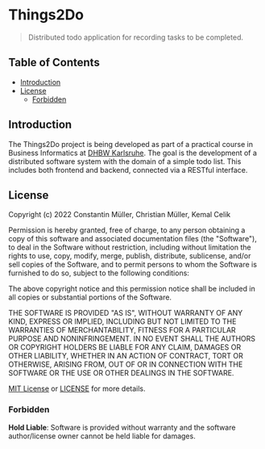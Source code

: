 # Things2Do

> Distributed todo application for recording tasks to be completed.

## Table of Contents

- [Introduction](#introduction)
- [License](#license)
  - [Forbidden](#forbidden)

## Introduction

The Things2Do project is being developed as part of a practical course in Business Informatics at
[DHBW Karlsruhe](https://www.karlsruhe.dhbw.de/startseite.html). The goal is the development of
a distributed software system with the domain of a simple todo list. This includes both frontend and
backend, connected via a RESTful interface.

## License

Copyright (c) 2022 Constantin Müller, Christian Müller, Kemal Celik

Permission is hereby granted, free of charge, to any person obtaining a copy
of this software and associated documentation files (the "Software"), to deal
in the Software without restriction, including without limitation the rights
to use, copy, modify, merge, publish, distribute, sublicense, and/or sell
copies of the Software, and to permit persons to whom the Software is
furnished to do so, subject to the following conditions:

The above copyright notice and this permission notice shall be included in all
copies or substantial portions of the Software.

THE SOFTWARE IS PROVIDED "AS IS", WITHOUT WARRANTY OF ANY KIND, EXPRESS OR
IMPLIED, INCLUDING BUT NOT LIMITED TO THE WARRANTIES OF MERCHANTABILITY,
FITNESS FOR A PARTICULAR PURPOSE AND NONINFRINGEMENT. IN NO EVENT SHALL THE
AUTHORS OR COPYRIGHT HOLDERS BE LIABLE FOR ANY CLAIM, DAMAGES OR OTHER
LIABILITY, WHETHER IN AN ACTION OF CONTRACT, TORT OR OTHERWISE, ARISING FROM,
OUT OF OR IN CONNECTION WITH THE SOFTWARE OR THE USE OR OTHER DEALINGS IN THE
SOFTWARE.

[MIT License](https://opensource.org/licenses/MIT) or [LICENSE](LICENSE) for
more details.

### Forbidden

**Hold Liable**: Software is provided without warranty and the software
author/license owner cannot be held liable for damages.
